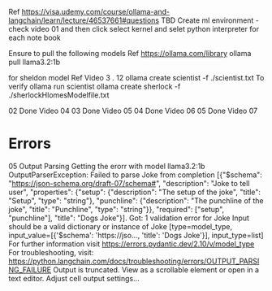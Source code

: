 Ref https://visa.udemy.com/course/ollama-and-langchain/learn/lecture/46537661#questions
TBD Create ml environment - check video 01
and then click select kernel and selet python interpreter for each note book

Ensure to pull the following models
Ref https://ollama.com/library
ollama pull llama3.2:1b

for sheldon model  Ref Video 3 . 12
        ollama create scientist -f ./scientist.txt
            To verify ollama run scientist 
        ollama create sherlock -f ./sherlockHlomesModelfile.txt 



02 Done    Video 04
03 Done    Video 05
04 Done    Video 06
05 Done    Video 07




# Errors
05 Output Parsing
Getting the erorr with model llama3.2:1b
OutputParserException: Failed to parse Joke from completion [{"$schema": "https://json-schema.org/draft-07/schema#", "description": "Joke to tell user", "properties": {"setup": {"description": "The setup of the joke", "title": "Setup", "type": "string"}, "punchline": {"description": "The punchline of the joke", "title": "Punchline", "type": "string"}}, "required": ["setup", "punchline"], "title": "Dogs Joke"}]. Got: 1 validation error for Joke
  Input should be a valid dictionary or instance of Joke [type=model_type, input_value=[{'$schema': 'https://jso..., 'title': 'Dogs Joke'}], input_type=list]
    For further information visit https://errors.pydantic.dev/2.10/v/model_type
For troubleshooting, visit: https://python.langchain.com/docs/troubleshooting/errors/OUTPUT_PARSING_FAILURE 
Output is truncated. View as a scrollable element or open in a text editor. Adjust cell output settings...